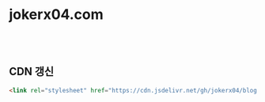 # jokerx04.com
<br /><br />

## CDN 갱신

```html
<link rel="stylesheet" href="https://cdn.jsdelivr.net/gh/jokerx04/blog.jokerx04.com@버전 또는 Hash 코드/파일경로 및 파일명" />
```
<br /><br />
